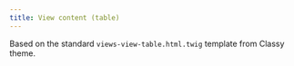 ```yaml
---
title: View content (table)
---
```


Based on the standard `views-view-table.html.twig` template from Classy theme.
